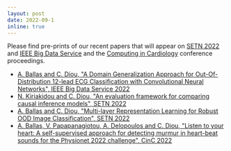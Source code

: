 ```yaml
---
layout: post
date: 2022-09-1
inline: true
---
```


Please find pre-prints of our recent papers that will appear on [SETN 2022](https://hilab.di.ionio.gr/setn2022/) and [IEEE Big Data Service](https://big-dataservice.net/) and the [Computing in Cardiology](https://cinc.org/) conference proceedings.

 - [A. Ballas and C. Diou, "A Domain Generalization Approach for Out-Of-Distribution 12-lead ECG Classification with Convolutional Neural Networks", IEEE Big Data Service 2022](https://arxiv.org/abs/2208.09656)
 - [N. Kiriakidou and C. Diou, "An evaluation framework for comparing causal inference models", SETN 2022](https://arxiv.org/abs/2209.00115)
 - [A. Ballas and C. Diou, "Multi-layer Representation Learning for Robust OOD Image Classification", SETN 2022](https://arxiv.org/abs/2207.13678)
 - [A. Ballas, V. Papapanagiotou, A. Delopoulos and C. Diou, "Listen to your heart: A self-supervised approach for detecting murmur in heart-beat sounds for the Physionet 2022 challenge", CinC 2022](https://arxiv.org/abs/2208.14845)
